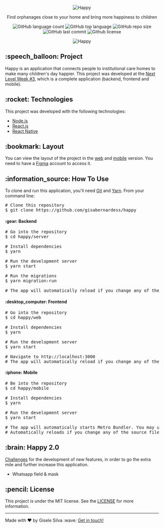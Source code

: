 <div id="readme" class="Box-body readme blob js-code-block-container">
  <article class="markdown-body entry-content p-3 p-md-6" itemprop="text">
    <p align="center"><img alt="Happy" src="https://github.com/gisabernardess/happy/blob/main/.github/happy.svg"></p>
    <p align="center">Find orphanages close to your home and bring more happiness to children</p>
    <p align="center">
      <img alt="GitHub language count" src="https://img.shields.io/github/languages/count/gisabernardess/happy">
      <img alt="GitHub top language" src="https://img.shields.io/github/languages/top/gisabernardess/happy">
      <img alt="GitHub repo size" src="https://img.shields.io/github/repo-size/gisabernardess/happy">
      <img alt="GitHub last commit" src="https://img.shields.io/github/last-commit/gisabernardess/happy">
      <img alt="Github license" src="https://img.shields.io/github/license/gisabernardess/happy">
    </p>
    <p align="center"><img alt="Happy" src="https://github.com/gisabernardess/happy/blob/main/.github/landing.png"></p>
    <h2>:speech_balloon: Project</h2>
    <p>Happy is an application that connects people to institutional care homes to make many children's day happier. This project was developed at the <a href="https://nextlevelweek.com/" rel="nofollow">Next Level Week #3</a>, which is a complete application (backend, frontend and mobile).</p>
    <h2>:rocket: Technologies</h2>
    <p>This project was developed with the following technologies:</p>
    <ul>
      <li><a href="https://nodejs.org/" rel="nofollow">Node.js</a></li>
      <li><a href="https://reactjs.org/" rel="nofollow">React.js</a></li>
      <li><a href="https://reactnative.dev/" rel="nofollow">React Native</a></li>
    </ul>
    <h2>:bookmark: Layout</h2>
    <p>You can view the layout of the project in the <a href="https://www.figma.com/file/gDrXld4UIliHT2EzLRlHOt/Happy-Web" rel="nofollow">web</a> and <a href="https://www.figma.com/file/YyJdg3EebwMgelgNJyPSL3/Happy-Mobile" rel="nofollow">mobile</a> version. You need to have a <a href="https://www.figma.com/" rel="nofollow">Figma</a> account to access it.</p>
    <h2>:information_source:</a> How To Use </h2>
    <p>To clone and run this application, you'll need <a href="https://git-scm.com" rel="nofollow">Git</a> and  <a href="https://legacy.yarnpkg.com" rel="nofollow">Yarn</a>. From your command line:</p>
    <div class="highlight highlight-source-shell">
      <pre><span class="pl-c"><span class="pl-c">#</span> Clone this repository</span>
$ git clone https://github.com/gisabernardess/happy</pre>
    </div>
    <h4>:gear: Backend</h4>
    <div class="highlight highlight-source-shell">
      <pre><span class="pl-c"><span class="pl-c">#</span> Go into the repository</span>
$ <span class="pl-c1">cd</span> happy/server <br/>
<span class="pl-c"><span class="pl-c">#</span> Install dependencies</span>
$ yarn <br/>
<span class="pl-c"><span class="pl-c">#</span> Run the development server</span>
$ yarn start <br/>
<span class="pl-c"><span class="pl-c">#</span> Run the migrations</span>
$ yarn migration:run <br/>
<span class="pl-c"><span class="pl-c">#</span> The app will automatically reload if you change any of the source files.</span></pre>
</div>
    <h4>:desktop_computer: Frontend</h4>
    <div class="highlight highlight-source-shell">
      <pre><span class="pl-c"><span class="pl-c">#</span> Go into the repository</span>
$ <span class="pl-c1">cd</span> happy/web <br/>
<span class="pl-c"><span class="pl-c">#</span> Install dependencies</span>
$ yarn <br/>
<span class="pl-c"><span class="pl-c">#</span> Run the development server</span>
$ yarn start <br/>
<span class="pl-c"><span class="pl-c">#</span> Navigate to http://localhost:3000</span>
<span class="pl-c"><span class="pl-c">#</span> The app will automatically reload if you change any of the source files.</span></pre>
</div>
  <h4>:iphone: Mobile</h4>
    <div class="highlight highlight-source-shell">
      <pre><span class="pl-c"><span class="pl-c">#</span> Be into the repository</span>
$ <span class="pl-c1">cd</span> happy/mobile <br/>
<span class="pl-c"><span class="pl-c">#</span> Install dependencies</span>
$ yarn <br/>
<span class="pl-c"><span class="pl-c">#</span> Run the development server</span>
$ yarn start <br/>
<span class="pl-c"><span class="pl-c">#</span> The app will automatically starts Metro Bundler. You may use an emulator or your own smartphone.</span>
<span class="pl-c"><span class="pl-c">#</span> Automatically reloads if you change any of the source files.</span></pre>
</div>
  <h2>:brain: Happy 2.0</h2>
    <p><a href="https://www.notion.so/Vers-o-2-0-do-Happy-c754db7a4d41469e8c2d00fcf75392c4" rel="nofollow">Challenges</a> for the development of new features, in order to go the extra mile and further increase this application.</p>
    <ul>
    <li>Whatsapp field & mask</li>
    </ul>
    <h2>:pencil: License</h2>
    <p>This project is under the MIT license. See the <a href="https://github.com/gisabernardess/happy/blob/main/LICENSE" rel="nofollow">LICENSE</a> for more information.</p>
    <hr>
    <p>Made with ♥ by Gisele Silva :wave: <a href="https://www.linkedin.com/in/gisabernardess/" rel="nofollow">Get in touch!</a></p>
  </article>
</div>
